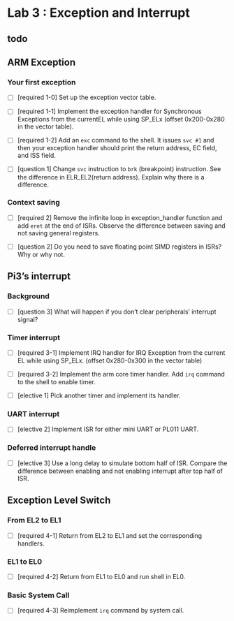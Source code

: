# Lab 3 : Exception and Interrupt


## todo

## ARM Exception
### Your first exception

- [ ] [required 1-0] Set up the exception vector table.
- [ ] [required 1-1] Implement the exception handler for Synchronous Exceptions from the currentEL while using SP_ELx (offset 0x200-0x280 in the vector table).
- [ ] [required 1-2] Add an `exc` command to the shell. It issues `svc #1` and then your exception handler should print the return address, EC field, and ISS field.
- [ ] [question 1] Change `svc` instruction to `brk` (breakpoint) instruction. See the difference in ELR_EL2(return address). Explain why there is a difference.


### Context saving
- [ ] [required 2] Remove the infinite loop in exception_handler function and add `eret` at the end of ISRs. Observe the difference between saving and not saving general registers.

- [ ] [question 2] Do you need to save floating point SIMD registers in ISRs? Why or why not.

## Pi3’s interrupt
### Background
- [ ] [question 3] What will happen if you don’t clear peripherals’ interrupt signal?

### Timer interrupt
- [ ] [required 3-1] Implement IRQ handler for IRQ Exception from the current EL while using SP_ELx. (offset 0x280-0x300 in the vector table)

- [ ] [required 3-2] Implement the arm core timer handler. Add `irq` command to the shell to enable timer.

- [ ] [elective 1] Pick another timer and implement its handler.

### UART interrupt

- [ ] [elective 2] Implement ISR for either mini UART or PL011 UART.

### Deferred interrupt handle

- [ ] [elective 3] Use a long delay to simulate bottom half of ISR. Compare the difference between enabling and not enabling interrupt after top half of ISR.

## Exception Level Switch

### From EL2 to EL1

- [ ] [required 4-1] Return from EL2 to EL1 and set the corresponding handlers.

### EL1 to EL0

- [ ] [required 4-2] Return from EL1 to EL0 and run shell in EL0.

### Basic System Call

- [ ] [required 4-3] Reimplement `irq` command by system call.


